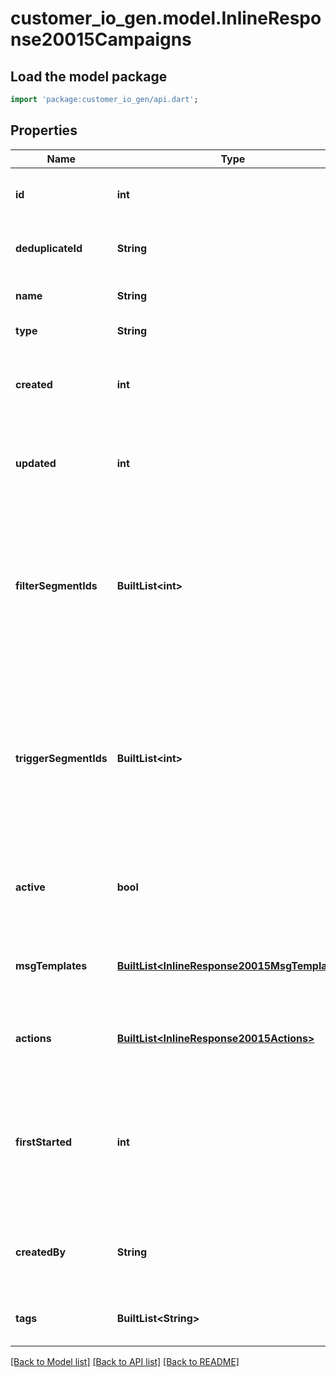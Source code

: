 # customer_io_gen.model.InlineResponse20015Campaigns

## Load the model package
```dart
import 'package:customer_io_gen/api.dart';
```

## Properties
Name | Type | Description | Notes
------------ | ------------- | ------------- | -------------
**id** | **int** | The identifier for a campaign. | [optional] 
**deduplicateId** | **String** | A completely unique CIO identifier. | [optional] 
**name** | **String** | The name of the campaign. | [optional] 
**type** | **String** | The type of campaign. | [optional] 
**created** | **int** | The date time when the referenced ID was created. | [optional] 
**updated** | **int** | The date time when the referenced ID was last updated. | [optional] 
**filterSegmentIds** | **BuiltList&lt;int&gt;** | A list of segments used in the campaign filter, returned if the campaign audience was filtered on one or more segments. | [optional] 
**triggerSegmentIds** | **BuiltList&lt;int&gt;** | A list of segments used in the campaign trigger, returned if the campaign trigger included one or more segment conditions. | [optional] 
**active** | **bool** | If true, the campaign is active and can still send messages. | [optional] 
**msgTemplates** | [**BuiltList&lt;InlineResponse20015MsgTemplates&gt;**](InlineResponse20015MsgTemplates.md) | Indicates the message templates used in this campaign. | [optional] 
**actions** | [**BuiltList&lt;InlineResponse20015Actions&gt;**](InlineResponse20015Actions.md) | An array of actions contained within the campaign. | [optional] 
**firstStarted** | **int** | The date and time when you first started the campaign and it first became eligible to be triggered. | [optional] 
**createdBy** | **String** | The email address of the person who created the campaign. | [optional] 
**tags** | **BuiltList&lt;String&gt;** | An array of tags you set on this campaign. | [optional] 

[[Back to Model list]](../README.md#documentation-for-models) [[Back to API list]](../README.md#documentation-for-api-endpoints) [[Back to README]](../README.md)


